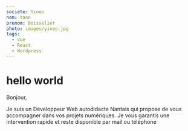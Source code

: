 ```yaml
---
societe: Yineo
nom: Yann
prenom: Boisselier
photo: images/yineo.jpg
tags:
  - Vue
  - React
  - Wordpress
---
```


# hello world

Bonjour,

Je suis un Développeur Web autodidacte Nantais qui propose de vous accompagner dans vos projets numériques. Je vous garantis une intervention rapide et reste disponible par mail ou téléphone
